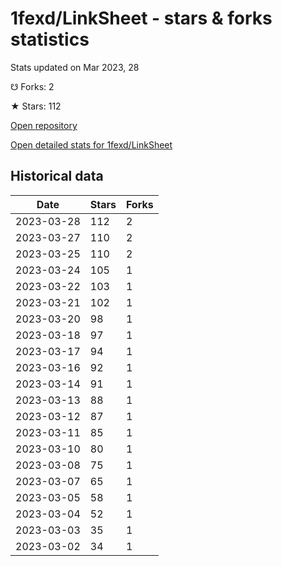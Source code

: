 # 1fexd/LinkSheet - stars & forks statistics

Stats updated on Mar 2023, 28

☋ Forks: 2

★ Stars: 112

[Open repository](https://github.com/1fexd/LinkSheet)

[Open detailed stats for 1fexd/LinkSheet](https://reviewgithub.com/rep/1fexd/LinkSheet)

## Historical data
| Date | Stars | Forks |
|------|-------|-------|
| 2023-03-28 | 112 | 2 | 
| 2023-03-27 | 110 | 2 | 
| 2023-03-25 | 110 | 2 | 
| 2023-03-24 | 105 | 1 | 
| 2023-03-22 | 103 | 1 | 
| 2023-03-21 | 102 | 1 | 
| 2023-03-20 | 98 | 1 | 
| 2023-03-18 | 97 | 1 | 
| 2023-03-17 | 94 | 1 | 
| 2023-03-16 | 92 | 1 | 
| 2023-03-14 | 91 | 1 | 
| 2023-03-13 | 88 | 1 | 
| 2023-03-12 | 87 | 1 | 
| 2023-03-11 | 85 | 1 | 
| 2023-03-10 | 80 | 1 | 
| 2023-03-08 | 75 | 1 | 
| 2023-03-07 | 65 | 1 | 
| 2023-03-05 | 58 | 1 | 
| 2023-03-04 | 52 | 1 | 
| 2023-03-03 | 35 | 1 | 
| 2023-03-02 | 34 | 1 | 

